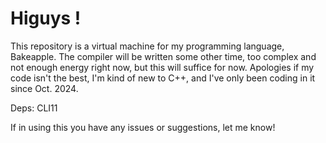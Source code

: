 # Higuys !
This repository is a virtual machine for my programming language, Bakeapple.
The compiler will be written some other time, too complex and not enough energy right now, but this will suffice for now.
Apologies if my code isn't the best, I'm kind of new to C++, and I've only been coding in it since Oct. 2024. 

Deps: CLI11

If in using this you have any issues or suggestions, let me know!
